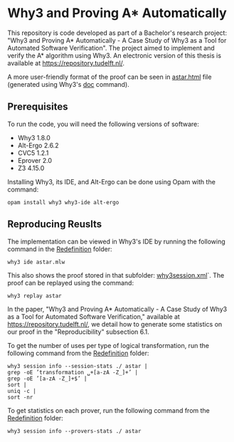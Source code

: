 # Why3 and Proving A* Automatically
This repository is code developed as part of a Bachelor's research project: "Why3 and Proving A* Automatically - A Case Study of Why3 as a Tool for Automated Software Verification". The project aimed to implement and verify the A* algorithm using Why3. An electronic version of this thesis is available at https://repository.tudelft.nl/.

A more user-friendly format of the proof can be seen in [astar.html](Redefinition/astar.html) file (generated using Why3's [doc](https://www.why3.org/doc/manpages.html#the-doc-command) command). 

## Prerequisites
To run the code, you will need the following versions of software:

- Why3 1.8.0
- Alt-Ergo 2.6.2
- CVC5 1.2.1
- Eprover 2.0
- Z3 4.15.0

Installing Why3, its IDE, and Alt-Ergo can be done using Opam with the command:
```
opam install why3 why3-ide alt-ergo
```

## Reproducing Reuslts
The implementation can be viewed in Why3's IDE by running the following command in the [Redefinition](Redefinition) folder:
```
why3 ide astar.mlw
```
This also shows the proof stored in that subfolder: [why3session.xml](Redefinition/astar/why3session.xml)`. The proof can be replayed using the command:
```
why3 replay astar
```
In the paper, "Why3 and Proving A* Automatically - A Case Study of Why3 as a Tool for Automated Software Verification," available at https://repository.tudelft.nl/, we detail how to generate some statistics on our proof in the "Reproducibility" subsection 6.1. 

To get the number of uses per type of logical transformation, run the following command from the [Redefinition](Redefinition) folder:
```
why3 session info --session-stats ./ astar |
grep -oE ’transformation ␣+[a-zA -Z_]+’ |
grep -oE ’[a-zA -Z_]+$’ |
sort |
uniq -c |
sort -nr
```

To get statistics on each prover, run the following command from the [Redefinition](Redefinition) folder:
```
why3 session info --provers-stats ./ astar
```
